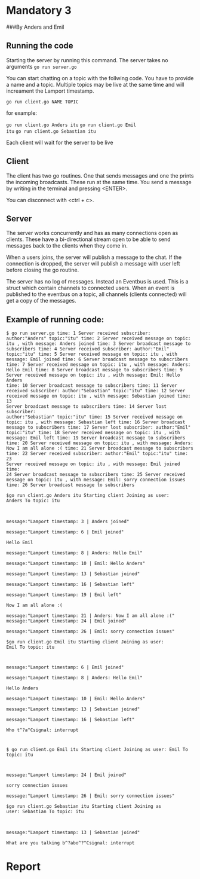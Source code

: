 # Mandatory 3
###By Anders and Emil
## Running the code

Starting the server by running this command. The server takes no arguments
<code>go run server.go</code>

You can start chatting on a topic with the follwing code. You have to provide a name and a topic. Multiple topics may be live at the same time and will increament the Lamport timestamp. 

<code>go run client.go NAME TOPIC</code>

for example:

<code>go run client.go Anders itu</code>
<code>go run client.go Emil itu</code>
<code>go run client.go Sebastian itu</code>

Each client will wait for the server to be live

## Client
The client has two go routines. One that sends messages and one the prints the incoming broadcasts. These run at the same time. You send a message by writing in the terminal and pressing \<ENTER\>.

You can disconnect with \<ctrl + c\>.

## Server
The server works concurrently and has as many connections open as clients. These have a bi-directional stream open to be able to send messages back to the clients when they come in.

When a users joins, the server will publish a message to the chat. If the connection is dropped, the server will publish a message with user left before closing the go routine.

The server has no log of messages. Instead an Eventbus is used. This is a struct which contain channels to connected users. When an event is published to the eventbus on a topic, all channels (clients connected) will get a copy of the messages.

## Example of running code:
<code>$ go run server.go 
time: 1  Server received subscriber: author:"Anders"  topic:"itu"
time: 2  Server received message on topic: itu , with message: Anders joined
time: 3  Server broadcast message to subscribers
time: 4  Server received subscriber: author:"Emil"  topic:"itu"
time: 5  Server received message on topic: itu , with message: Emil joined
time: 6  Server broadcast message to subscribers
time: 7  Server received message on topic: itu , with message: Anders: Hello Emil
time: 8  Server broadcast message to subscribers
time: 9  Server received message on topic: itu , with message: Emil: Hello Anders
time: 10  Server broadcast message to subscribers
time: 11  Server received subscriber: author:"Sebastian"  topic:"itu"
time: 12  Server received message on topic: itu , with message: Sebastian joined
time: 13  Server broadcast message to subscribers
time: 14  Server lost subscriber: author:"Sebastian"  topic:"itu"
time: 15  Server received message on topic: itu , with message: Sebastian left
time: 16  Server broadcast message to subscribers
time: 17  Server lost subscriber: author:"Emil"  topic:"itu"
time: 18  Server received message on topic: itu , with message: Emil left
time: 19  Server broadcast message to subscribers
time: 20  Server received message on topic: itu , with message: Anders: Now I am all alone :(
time: 21  Server broadcast message to subscribers
time: 22  Server received subscriber: author:"Emil"  topic:"itu"
time: 23  Server received message on topic: itu , with message: Emil joined
time: 24  Server broadcast message to subscribers
time: 25  Server received message on topic: itu , with message: Emil: sorry connection issues
time: 26  Server broadcast message to subscribers
</code>

<code>$go run client.go Anders itu
Starting client
Joining as user: Anders
To topic: itu

message:"Lamport timestamp: 3 | Anders joined"          
message:"Lamport timestamp: 6 | Emil joined"            
Hello Emil                                              
message:"Lamport timestamp: 8 | Anders: Hello Emil"     
message:"Lamport timestamp: 10 | Emil: Hello Anders"    
message:"Lamport timestamp: 13 | Sebastian joined"      
message:"Lamport timestamp: 16 | Sebastian left"        
message:"Lamport timestamp: 19 | Emil left"             
Now I am all alone :(                                   
message:"Lamport timestamp: 21 | Anders: Now I am all alone :("
message:"Lamport timestamp: 24 | Emil joined"           
message:"Lamport timestamp: 26 | Emil: sorry connection issues"
</code>

<code>$go run client.go Emil itu
Starting client
Joining as user: Emil
To topic: itu

message:"Lamport timestamp: 6 | Emil joined"            
message:"Lamport timestamp: 8 | Anders: Hello Emil"     
Hello Anders                                            
message:"Lamport timestamp: 10 | Emil: Hello Anders"    
message:"Lamport timestamp: 13 | Sebastian joined"      
message:"Lamport timestamp: 16 | Sebastian left"        
Who t^?a^Csignal: interrupt 

$ go run client.go Emil itu
Starting client
Joining as user: Emil
To topic: itu

message:"Lamport timestamp: 24 | Emil joined"           
sorry connection issues                                 
message:"Lamport timestamp: 26 | Emil: sorry connection issues"
</code>

<code>$go run client.go Sebastian itu
Starting client
Joining as user: Sebastian
To topic: itu

message:"Lamport timestamp: 13 | Sebastian joined"      
What are you talking b^?abo^?^Csignal: interrupt
</code>

# Report

